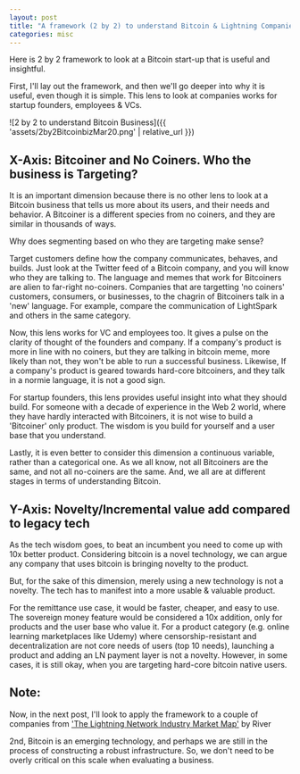 ```yaml
---
layout: post
title: "A framework (2 by 2) to understand Bitcoin & Lightning Companies"
categories: misc
---
```


Here is 2 by 2 framework to look at a Bitcoin start-up that is useful and insightful.

First, I'll lay out the framework, and then we'll go deeper into why it is useful, even though it is simple. This lens to look at companies works for startup founders, employees & VCs.

![2 by 2 to understand Bitcoin Business]({{ 'assets/2by2BitcoinbizMar20.png' | relative_url }})



## X-Axis: Bitcoiner and No Coiners. Who the business is Targeting? 

It is an important dimension because there is no other lens to look at a  Bitcoin business that tells us more about its users, and their needs and behavior. A Bitcoiner is a different species from no coiners, and they are similar in thousands of ways. 

Why does segmenting based on who they are targeting make sense? 

Target customers define how the company communicates, behaves, and builds. Just look at the Twitter feed of a Bitcoin company, and you will know who they are talking to. The language and memes that work for Bitcoiners are alien to far-right no-coiners. Companies that are targetting 'no coiners' customers, consumers, or businesses, to the chagrin of Bitcoiners talk in a 'new' language. For example, compare the communication of LightSpark and others in the same category.

Now, this lens works for  VC and employees too. It gives a pulse on the clarity of thought of the founders and company. If a company's product is more in line with no coiners, but they are talking in bitcoin meme, more likely than not, they won't be able to run a successful business. Likewise, If a company's product is geared towards hard-core bitcoiners, and they talk in a normie language, it is not a good sign.

For startup founders, this lens provides useful insight into what they should build. For someone with a decade of experience in the Web 2 world, where they have hardly interacted with Bitcoiners, it is not wise to build a 'Bitcoiner' only product. The  wisdom is you build for yourself and a user base that you understand.

Lastly, it is even better to consider this dimension a continuous variable, rather than a categorical one. As we all know, not all Bitcoiners are the same, and not all no-coiners are the same. And, we all are at different stages in terms of understanding Bitcoin. 

## Y-Axis: Novelty/Incremental value add compared to legacy tech

As the tech wisdom goes, to beat an incumbent you need to come up with 10x better product. Considering bitcoin is a novel technology, we can argue any company that uses bitcoin is bringing novelty to the product. 

But, for the sake of this dimension, merely using a new technology is not a novelty. The tech has to manifest into a more usable & valuable product. 

For the remittance use case, it would be faster, cheaper, and easy to use.  The sovereign money feature would be considered a 10x addition, only for products and the user base who value it. For a product  category (e.g. online learning marketplaces like Udemy) where censorship-resistant and decentralization are not core needs of users (top 10 needs), launching a product and adding an LN payment layer is not a novelty. However, in some cases, it is still okay, when you are targeting hard-core bitcoin native users.




## Note:
Now, in the next post, I'll look to apply the framework to a couple of companies from ['The Lightning Network Industry Market Map'](https://drive.google.com/file/d/1OxPwq7D_95h_sWSlr6B6IYjpHD-GuYcL/view?usp=sharing) by River 

2nd, Bitcoin is an emerging technology, and perhaps we are still in the process of constructing a robust infrastructure. So, we don't need to be overly critical on this scale when evaluating a business.
<!--stackedit_data:
eyJoaXN0b3J5IjpbLTIwMDQyMzMzNzUsLTg0NzQ1NTIxOF19
-->